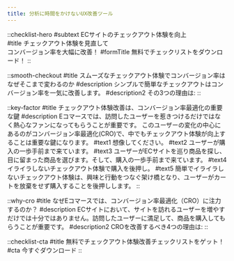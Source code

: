 ```yaml
---
title: 分析に時間をかけないUX改善ツール
---
```


::checklist-hero
#subtext
ECサイトのチェックアウト体験を向上          
#title
チェックアウト体験を見直して<br>コンバージョン率を大幅に改善！
#formTitle
無料でチェックリストをダウンロード！
::

::smooth-checkout
#title
スムーズなチェックアウト体験でコンバージョン率はなぜそこまで変わるのか
#description
シンプルで簡単なチェックアウトはコンバージョン率を一気に改善します。
#description2
その3つの理由は:
::

::key-factor
#title
チェックアウト体験改善は、コンバージョン率最適化の重要な鍵
#description
Eコマースでは、訪問したユーザーを惹きつけるだけではなく熱心なファンになってもらうことが重要です。
このユーザーの変化の中心にあるのがコンバージョン率最適化(CRO)で、中でもチェックアウト体験が向上することは重要な鍵になります。
#text1
想像してください。
#text2
ユーザーが購入の一歩手前まで来ています。
#text3
ユーザーがECサイトを巡り商品を探し、目に留まった商品を選びます。そして、購入の一歩手前まで来ています。
#text4
イライラしないチェックアウト体験で購入を後押し。
#text5
簡単でイライラしないチェックアウト体験は、興味と行動をつなぐ架け橋となり、ユーザーがカートを放棄をせず購入することを後押しします。
::

::why-cro
#title
なぜEコマースでは、コンバージョン率最適化（CRO）に注力するのか？
#description
ECサイトにおいて、サイトを訪れるユーザーを増やすだけでは十分ではありません。訪問したユーザーに満足して、商品を購入してもらうことが重要です。
#description2
CROを改善するべき4つの理由は:
::

::checklist-cta
#title
無料でチェックアウト体験改善チェックリストをゲット！
#cta
今すぐダウンロード
::
